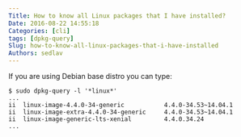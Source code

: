```yaml
---
Title: How to know all Linux packages that I have installed?
Date: 2016-08-22 14:55:18
Categories: [cli]
tags: [dpkg-query]
Slug: how-to-know-all-linux-packages-that-i-have-installed
Authors: sedlav
---
```


If you are using Debian base distro you can type:

```
$ sudo dpkg-query -l '*linux*'
...
ii  linux-image-4.4.0-34-generic           4.4.0-34.53~14.04.1
ii  linux-image-extra-4.4.0-34-generic     4.4.0-34.53~14.04.1
ii  linux-image-generic-lts-xenial         4.4.0.34.24
...
```
